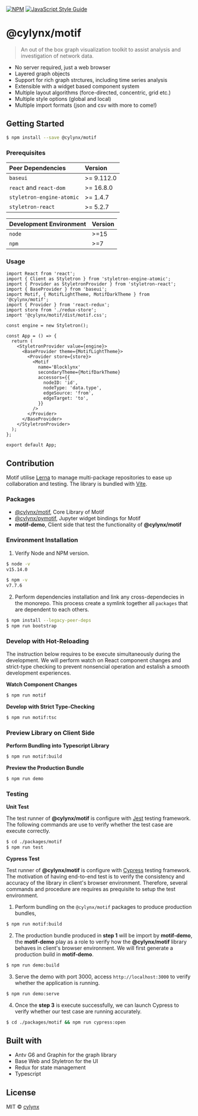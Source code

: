 [![NPM](https://img.shields.io/npm/v/@cylynx/motif.svg)](https://www.npmjs.com/package/@cylynx/motif) [![JavaScript Style Guide](https://img.shields.io/badge/code_style-standard-brightgreen.svg)](https://standardjs.com)

# @cylynx/motif

> An out of the box graph visualization toolkit to assist analysis and investigation of network data.

- No server required, just a web browser
- Layered graph objects
- Support for rich graph strctures, including time series analysis
- Extensible with a widget based component system
- Multiple layout algorithms (force-directed, concentric, grid etc.)
- Multiple style options (global and local)
- Multiple import formats (json and csv with more to come!)

## Getting Started

```bash
$ npm install --save @cylynx/motif
```

### Prerequisites

| Peer Dependencies         | Version    |
| :------------------------ | :--------- |
| `baseui`                  | >= 9.112.0 |
| `react` and `react-dom`   | >= 16.8.0  |
| `styletron-engine-atomic` | >= 1.4.7   |
| `styletron-react`         | >= 5.2.7   |

| Development Environment | Version |
| :---------------------- | :------ |
| `node`                  | >=15    |
| `npm`                   | >=7     |

### Usage

```tsx
import React from 'react';
import { Client as Styletron } from 'styletron-engine-atomic';
import { Provider as StyletronProvider } from 'styletron-react';
import { BaseProvider } from 'baseui';
import Motif, { MotifLightTheme, MotifDarkTheme } from '@cylynx/motif';
import { Provider } from 'react-redux';
import store from './redux-store';
import '@cylynx/motif/dist/motif.css';

const engine = new Styletron();

const App = () => {
  return (
    <StyletronProvider value={engine}>
      <BaseProvider theme={MotifLightTheme}>
        <Provider store={store}>
          <Motif
            name='Blocklynx'
            secondaryTheme={MotifDarkTheme}
            accessors={{
              nodeID: 'id',
              nodeType: 'data.type',
              edgeSource: 'from',
              edgeTarget: 'to',
            }}
          />
        </Provider>
      </BaseProvider>
    </StyletronProvider>
  );
};

export default App;
```

## Contribution

Motif utilise [Lerna](https://github.com/lerna/lerna) to manage multi-package repositories to ease up collaboration and testing. The library is bundled with [Vite](https://github.com/vitejs/vite).

### Packages

- [@cylynx/motif](https://www.npmjs.com/package/@cylynx/motif), Core Library of Motif
- [@cylynx/pymotif](https://www.npmjs.com/package/@cylynx/pymotif), Jupyter widget bindings for Motif
- **motif-demo**, Client side that test the functionality of **@cylynx/motif**

### Environment Installation

1. Verify Node and NPM version.

```bash
$ node -v
v15.14.0

$ npm -v
v7.7.6
```

2. Perform dependencies installation and link any cross-dependecies in the monorepo. This process create a symlink together all `packages` that are dependent to each others.

```bash
$ npm install --legacy-peer-deps
$ npm run bootstrap
```

### Develop with Hot-Reloading

The instruction below requires to be execute simultaneously during the development. We will perform watch on React component changes and strict-type checking to prevent nonsencial operation and estalish a smooth development experiences.

**Watch Component Changes**

```bash
$ npm run motif
```

**Develop with Strict Type-Checking**

```bash
$ npm run motif:tsc
```

### Preview Library on Client Side

**Perform Bundling into Typescript Library**

```bash
$ npm run motif:build
```

**Preview the Production Bundle**

```bash
$ npm run demo
```

### Testing

**Unit Test**

The test runner of **@cylynx/motif** is configure with [Jest](https://jestjs.io/) testing framework. The following commands are use to verify whether the test case are execute correctly.

```bash
$ cd ./packages/motif
$ npm run test
```

**Cypress Test**

Test runner of **@cylynx/motif** is configure with [Cypress](https://www.cypress.io/) testing framework. The motivation of having end-to-end test is to verify the consistency and accuracy of the library in client's browser environment. Therefore, several commands and procedure are requires as prequisite to setup the test environment.

1. Perform bundling on the `@cylynx/motif` packages to produce production bundles,

```bash
$ npm run motif:build
```

2. The production bundle produced in **step 1** will be import by **motif-demo**, the **motif-demo** play as a role to verify how the **@cylynx/motif** library behaves in client's browser environment. We will first generate a production build in **motif-demo**.

```bash
$ npm run demo:build
```

3. Serve the demo with port 3000, access `http://localhost:3000` to verify whether the application is running.

```bash
$ npm run demo:serve
```

4. Once the **step 3** is execute successfully, we can launch Cypress to verify whether our test case are running accurately.

```bash
$ cd ./packages/motif && npm run cypress:open
```

## Built with

- Antv G6 and Graphin for the graph library
- Base Web and Styletron for the UI
- Redux for state management
- Typescript

## License

MIT © [cylynx](https://github.com/cylynx)
